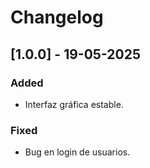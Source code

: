 # Changelog  
## [1.0.0] - 19-05-2025
### Added  
- Interfaz gráfica estable.  
### Fixed  
- Bug en login de usuarios.
